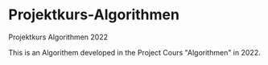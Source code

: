 # Projektkurs-Algorithmen
Projektkurs Algorithmen 2022

This is an Algorithem developed in the Project Cours "Algorithmen" in 2022.
